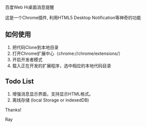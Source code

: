 百度Web Hi桌面消息提醒

这是一个Chrome插件, 利用HTML5 Desktop Notification等神奇的功能

如何使用
--------------------------------------

1. 把代码Clone到本地目录
2. 打开Chrome扩展中心（chrome://chrome/extensions/） 
3. 开启开发者模式
4. 载入正在开发的扩展程序，选中相应的本地代码目录

Todo List
--------------------------------------

1. 增强消息显示界面，支持显示HTML格式。
2. 离线存储 (local Storage or indexedDB)

Thanks!

Ray